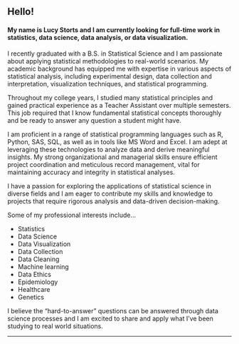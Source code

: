 ## Hello! 

#### My name is Lucy Storts and I am currently looking for full-time work in statistics, data science, data analysis, or data visualization.

 I recently graduated with a B.S. in Statistical Science and I am passionate about applying statistical methodologies to real-world scenarios. My academic background has equipped me with expertise in various aspects of statistical analysis, including experimental design, data collection and interpretation, visualization techniques, and statistical programming.

Throughout my college years, I studied many statistical principles and gained practical experience as a Teacher Assistant over multiple semesters. This job required that I know fundamental statistical concepts thoroughly and be ready to answer any question a student might have.

I am proficient in a range of statistical programming languages such as R, Python, SAS, SQL, as well as in tools like MS Word and Excel. I am adept at leveraging these technologies to analyze data and derive meaningful insights. My strong organizational and managerial skills ensure efficient project coordination and meticulous record management, vital for maintaining accuracy and integrity in statistical analyses.

I have a passion for exploring the applications of statistical science in diverse fields and I am eager to contribute my skills and knowledge to projects that require rigorous analysis and data-driven decision-making.

Some of my professional interests include...
- Statistics
- Data Science
- Data Visualization
- Data Collection
- Data Cleaning
- Machine learning
- Data Ethics
- Epidemiology
- Healthcare
- Genetics

I believe the “hard-to-answer” questions can be answered through data science processes and I am excited to share and apply what I’ve been studying to real world situations.

---

<!--
**lucystorts/lucystorts** is a ✨ _special_ ✨ repository because its `README.md` (this file) appears on your GitHub profile.

Here are some ideas to get you started:

- 🔭 I’m currently working on ...
- 🌱 I’m currently learning ...
- 👯 I’m looking to collaborate on ...
- 🤔 I’m looking for help with ...
- 💬 Ask me about ...
- 📫 How to reach me: ...
- 😄 Pronouns: ...
- ⚡ Fun fact: ...
-->
